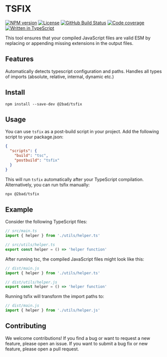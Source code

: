 # TSFIX

[![NPM version](https://img.shields.io/npm/v/@2bad/tsfix)](https://www.npmjs.com/package/@2bad/tsfix)
[![License](https://img.shields.io/npm/l/@2bad/tsfix)](https://www.npmjs.com/package/@2bad/tsfix)
[![GitHub Build Status](https://img.shields.io/github/actions/workflow/status/2BAD/tsfix/build.yml)](https://github.com/2BAD/tsfix/actions/workflows/build.yml)
[![Code coverage](https://img.shields.io/codecov/c/github/2BAD/tsfix)](https://codecov.io/gh/2BAD/tsfix)
[![Written in TypeScript](https://img.shields.io/github/languages/top/2BAD/tsfix)](https://github.com/2BAD/tsfix/search?l=typescript)

This tool ensures that your compiled JavaScript files are valid ESM by replacing or appending missing extensions in the output files.

## Features

Automatically detects typescript configuration and paths.
Handles all types of imports (absolute, relative, internal, dynamic etc.)

## Install

```shell
npm install --save-dev @2bad/tsfix
```

## Usage

You can use `tsfix` as a post-build script in your project. Add the following script to your package.json:

```json
{
  "scripts": {
    "build": "tsc",
    "postbuild": "tsfix"
  }
}
```

This will run `tsfix` automatically after your TypeScript compilation. Alternatively, you can run tsfix manually:

```sh
npx @2bad/tsfix
```

## Example

Consider the following TypeScript files:

```typescript
// src/main.ts
import { helper } from './utils/helper.ts'

// src/utils/helper.ts
export const helper = () => 'helper function'
```

After running tsc, the compiled JavaScript files might look like this:

```javascript
// dist/main.js
import { helper } from './utils/helper.ts'

// dist/utils/helper.js
export const helper = () => 'helper function'
```

Running tsfix will transform the import paths to:

```javascript
// dist/main.js
import { helper } from './utils/helper.js'
```

## Contributing

We welcome contributions! If you find a bug or want to request a new feature, please open an issue. If you want to submit a bug fix or new feature, please open a pull request.
